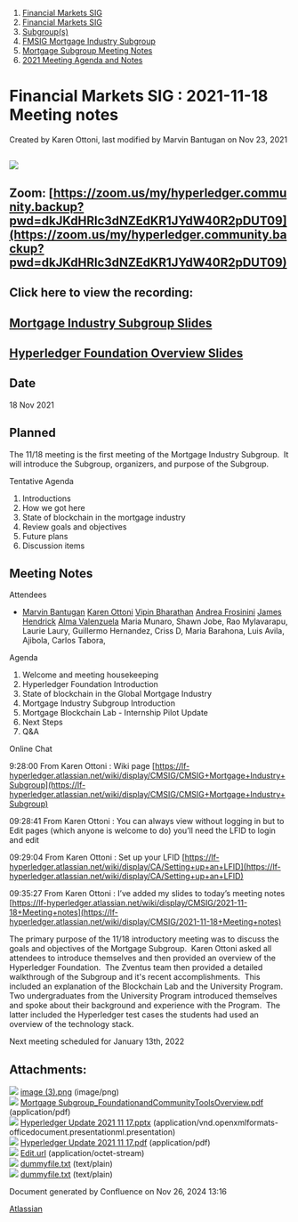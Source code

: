 1. [Financial Markets SIG](index.html)
2. [Financial Markets SIG](Financial-Markets-SIG_20545549.html)
3. [Subgroup(s)](20559462.html)
4. [FMSIG Mortgage Industry Subgroup](FMSIG-Mortgage-Industry-Subgroup_20546787.html)
5. [Mortgage Subgroup Meeting Notes](Mortgage-Subgroup-Meeting-Notes_20559602.html)
6. [2021 Meeting Agenda and Notes](2021-Meeting-Agenda-and-Notes_28541165.html)

# Financial Markets SIG : 2021-11-18 Meeting notes

Created by Karen Ottoni, last modified by Marvin Bantugan on Nov 23, 2021

## ![](attachments/20546896/20559604.png?height=250)

## Zoom: [https://zoom.us/my/hyperledger.community.backup?pwd=dkJKdHRlc3dNZEdKR1JYdW40R2pDUT09](https://zoom.us/my/hyperledger.community.backup?pwd=dkJKdHRlc3dNZEdKR1JYdW40R2pDUT09)

## Click here to view the recording:

## [Mortgage Industry Subgroup Slides](attachments/20546896/20559617.pdf)

## [Hyperledger Foundation Overview Slides](attachments/20546896/20559613.pdf)

## Date

18 Nov 2021

## Planned

The 11/18 meeting is the first meeting of the Mortgage Industry Subgroup.  It will introduce the Subgroup, organizers, and purpose of the Subgroup.

Tentative Agenda

1. Introductions
2. How we got here
3. State of blockchain in the mortgage industry
4. Review goals and objectives
5. Future plans
6. Discussion items

## Meeting Notes

Attendees

- [Marvin Bantugan](https://lf-hyperledger.atlassian.net/wiki/people/712020:1b75350c-2d79-4480-b0ea-774e0ab06540?ref=confluence) [Karen Ottoni](https://lf-hyperledger.atlassian.net/wiki/people/712020:b91a9879-c835-4217-a2e7-e13c7e529f5b?ref=confluence) [Vipin Bharathan](https://lf-hyperledger.atlassian.net/wiki/people/70121:4ac24c34-2385-41a8-8881-61e7a75c6d1e?ref=confluence) [Andrea Frosinini](https://lf-hyperledger.atlassian.net/wiki/people/5e5ff7f56736d60b49113893?ref=confluence) [James Hendrick](https://lf-hyperledger.atlassian.net/wiki/people/712020:51dc6fef-8c89-4b07-8897-1fad3347eea4?ref=confluence) [Alma Valenzuela](https://lf-hyperledger.atlassian.net/wiki/people/5fe21b90d3649601393a19bc?ref=confluence) Maria Munaro, Shawn Jobe, Rao Mylavarapu, Laurie Laury, Guillermo Hernandez, Criss D, Maria Barahona, Luis Avila, Ajibola, Carlos Tabora,

Agenda

1. Welcome and meeting housekeeping
2. Hyperledger Foundation Introduction
3. State of blockchain in the Global Mortgage Industry
4. Mortgage Industry Subgroup Introduction
5. Mortgage Blockchain Lab - Internship Pilot Update
6. Next Steps
7. Q&amp;A

Online Chat

9:28:00 From Karen Ottoni : Wiki page [https://lf-hyperledger.atlassian.net/wiki/display/CMSIG/CMSIG+Mortgage+Industry+Subgroup](https://lf-hyperledger.atlassian.net/wiki/display/CMSIG/CMSIG+Mortgage+Industry+Subgroup)

09:28:41 From Karen Ottoni : You can always view without logging in but to Edit pages (which anyone is welcome to do) you’ll need the LFID to login and edit

09:29:04 From Karen Ottoni : Set up your LFID [https://lf-hyperledger.atlassian.net/wiki/display/CA/Setting+up+an+LFID](https://lf-hyperledger.atlassian.net/wiki/display/CA/Setting+up+an+LFID)

09:35:27 From Karen Ottoni : I’ve added my slides to today’s meeting notes [https://lf-hyperledger.atlassian.net/wiki/display/CMSIG/2021-11-18+Meeting+notes](https://lf-hyperledger.atlassian.net/wiki/display/CMSIG/2021-11-18+Meeting+notes)

The primary purpose of the 11/18 introductory meeting was to discuss the goals and objectives of the Mortgage Subgroup.  Karen Ottoni asked all attendees to introduce themselves and then provided an overview of the Hyperledger Foundation.  The Zventus team then provided a detailed walkthrough of the Subgroup and it's recent accomplishments.  This included an explanation of the Blockchain Lab and the University Program.  Two undergraduates from the University Program introduced themselves and spoke about their background and experience with the Program.  The latter included the Hyperledger test cases the students had used an overview of the technology stack.

Next meeting scheduled for January 13th, 2022

## Attachments:

![](images/icons/bullet_blue.gif) [image (3).png](attachments/20546896/20559604.png) (image/png)  
![](images/icons/bullet_blue.gif) [Mortgage Subgroup\_FoundationandCommunityToolsOverview.pdf](attachments/20546896/20559613.pdf) (application/pdf)  
![](images/icons/bullet_blue.gif) [Hyperledger Update 2021 11 17.pptx](attachments/20546896/20559615.pptx) (application/vnd.openxmlformats-officedocument.presentationml.presentation)  
![](images/icons/bullet_blue.gif) [Hyperledger Update 2021 11 17.pdf](attachments/20546896/20559617.pdf) (application/pdf)  
![](images/icons/bullet_blue.gif) [Edit.url](attachments/20546896/20559619.url) (application/octet-stream)  
![](images/icons/bullet_blue.gif) [dummyfile.txt](attachments/20546896/20559628.txt) (text/plain)  
![](images/icons/bullet_blue.gif) [dummyfile.txt](attachments/20546896/20559626.txt) (text/plain)

Document generated by Confluence on Nov 26, 2024 13:16

[Atlassian](http://www.atlassian.com/)
